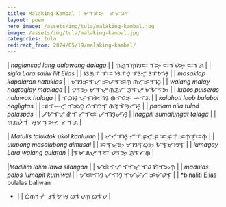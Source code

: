 ```yaml
---
title: Malaking Kambal | ᜋᜎᜃᜒᜅ᜔  ᜃᜋ᜔ᜊᜎ᜔
layout: poem
hero_image: /assets/img/tula/malaking-kambal.jpg
image: /assets/img/tula/malaking-kambal.jpg
categories: tula
redirect_from: 2024/05/19/malaking-kambal/
---
```


| *naglansad lang dalawang dalaga* | | ᜈᜄ᜔ᜎᜈ᜔ᜐᜇ᜔  ᜎᜅ᜔  ᜇᜎᜏᜅ᜔  ᜇᜎᜄ |
| *sigla Lara saliw liit Elias* | | ᜐᜒᜄ᜔ᜎ  ᜎᜇ  ᜐᜎᜒᜏ᜔  ᜎᜒᜂᜆ᜔  ᜂᜎᜒᜀᜐ᜔ |
| *masaklap kapalaran natuklas* | | ᜋᜐᜃ᜔ᜎᜉ᜔  ᜃᜉᜎᜇᜈ᜔  ᜈᜆᜓᜃ᜔ᜎᜐ᜔ |
| *walang malay nagtaglay maalaga* | | ᜏᜎᜅ᜔  ᜋᜎᜌ᜔  ᜈᜄ᜔ᜆ ᜄ᜔ᜎᜌ᜔  ᜋᜀᜎᜅ |
| *lubos pulseras nalawak halaga* | | ᜎᜓᜊᜓᜐ᜔  ᜉᜓᜎ᜔ᜐᜒᜇᜐ᜔  ᜈᜎᜏᜃ᜔  ᜑᜎᜄ |
| *kalahati loob balabal nagligtas* | | ᜃᜎᜑᜆ᜔  ᜎᜓᜁᜊ᜔  ᜊᜎᜊᜎ᜔  ᜈᜄ᜔ᜎᜒᜄ᜔ᜆᜐ᜔ |
| *paalam nila tulad palaspas* | |ᜉᜀᜎᜋ᜔  ᜈᜒᜎ  ᜆᜓᜎᜇ᜔  ᜉᜎᜐ᜔ᜉᜐ᜔ |
|*nagpili sumalungat talaga* | | ᜈᜄ᜔ᜉᜒᜎᜒ  ᜐᜓᜋᜎᜓᜅᜆ᜔  ᜆᜎᜄ |

| *Matulis taluktok ukol kanluran* | | ᜋᜆᜓᜎᜒᜐ᜔   ᜆᜎᜒᜃ᜔ᜆᜓᜃ᜔  ᜁᜃᜓᜎ᜔   ᜃᜈ᜔ᜎᜓᜇᜈ᜔  |
| *ulupong masalubong almusal* | | ᜁᜎᜓᜉᜓᜅ᜔  ᜋᜐᜎᜓᜊᜓᜅ᜔  ᜀᜎ᜔ᜋᜓᜐᜎ᜔ |
| *lumagay Lara walang gulatan* | |ᜎᜓᜋᜄᜌ᜔  ᜎᜇ  ᜏᜎᜅ᜔  ᜄᜓᜎᜆᜈ᜔ |

|*Madilim lalim lawa silangan* | | ᜋᜇᜒᜎᜒᜋ᜔  ᜎᜎᜒᜋ᜔  ᜎᜏ  ᜐᜒᜎᜅᜈ᜔  |
| *madulas palos lumapit kumiwal* | | ᜋᜇᜓᜎᜐ᜔  ᜉᜎᜓᜐ᜔  ᜎᜓᜋᜉᜒᜆ᜔  ᜃᜓᜋᜒᜏᜎ᜔ |
| *binaliti Elias bulalas baliwan
* | | ᜊᜒᜈᜎᜒᜆᜒ  ᜂᜎᜒᜀᜐ᜔ ᜊᜎᜒᜏᜈ᜔  ᜊᜎᜒᜏ᜔ |
